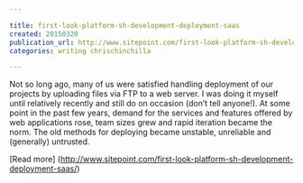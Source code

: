 ```yaml
---

title: first-look-platform-sh-development-deployment-saas
created: 20150320
publication_url: http://www.sitepoint.com/first-look-platform-sh-development-deployment-saas/
categories: writing chrischinchilla

---
```


Not so long ago, many of us were satisfied handling deployment of our projects by uploading files via FTP to a web server. I was doing it myself until relatively recently and still do on occasion (don’t tell anyone!). At some point in the past few years, demand for the services and features offered by web applications rose, team sizes grew and rapid iteration became the norm. The old methods for deploying became unstable, unreliable and (generally) untrusted.

[Read more] (http://www.sitepoint.com/first-look-platform-sh-development-deployment-saas/)
